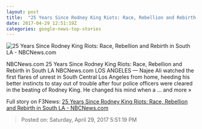 ```yaml
---
layout: post
title:  "25 Years Since Rodney King Riots: Race, Rebellion and Rebirth in South LA - NBCNews.com"
date: 2017-04-29 12:51:19Z
categories: google-news-top-stories
---
```


![25 Years Since Rodney King Riots: Race, Rebellion and Rebirth in South LA - NBCNews.com](https://media2.s-nbcnews.com/j/newscms/2017_17/1981876/170428-lora-king-mn-1400_2_a58415d8c838b18a4287afc4cbcfcbe0.nbcnews-fp-1200-800.jpg)

NBCNews.com 25 Years Since Rodney King Riots: Race, Rebellion and Rebirth in South LA NBCNews.com LOS ANGELES — Najee Ali watched the first flares of unrest in South Central Los Angeles from home, heeding his better instincts to stay out of trouble after four police officers were cleared in the beating of Rodney King. He changed his mind when a ... and more »


Full story on F3News: [25 Years Since Rodney King Riots: Race, Rebellion and Rebirth in South LA - NBCNews.com](http://www.f3nws.com/n/QsHyYD)

> Posted on: Saturday, April 29, 2017 5:51:19 PM

